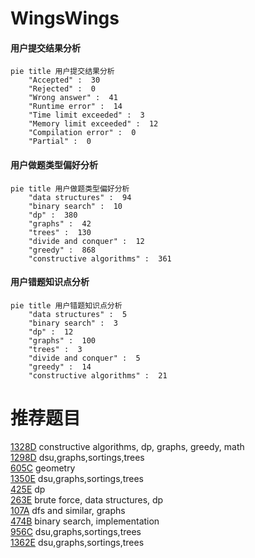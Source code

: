 # WingsWings

<!-- tabs:start -->



#### **用户提交结果分析**

```mermaid
pie title 用户提交结果分析
    "Accepted" :  30
    "Rejected" :  0
    "Wrong answer" :  41
    "Runtime error" :  14
    "Time limit exceeded" :  3
    "Memory limit exceeded" :  12
    "Compilation error" :  0
    "Partial" :  0
```

#### **用户做题类型偏好分析**

```mermaid
pie title 用户做题类型偏好分析
    "data structures" :  94
    "binary search" :  10
    "dp" :  380
    "graphs" :  42
    "trees" :  130
    "divide and conquer" :  12
    "greedy" :  868
    "constructive algorithms" :  361
```
#### **用户错题知识点分析**

```mermaid
pie title 用户错题知识点分析
    "data structures" :  5
    "binary search" :  3
    "dp" :  12
    "graphs" :  100
    "trees" :  3
    "divide and conquer" :  5
    "greedy" :  14
    "constructive algorithms" :  21
```



<!-- tabs:end -->
# 推荐题目
[1328D](https://codeforces.com/contest/1328/problem/D)		constructive algorithms,
                        dp,
                        graphs,
                        greedy,
                        math		  
[1298D](https://codeforces.com/contest/1298/problem/D)		dsu,graphs,sortings,trees		  
[605C](https://codeforces.com/contest/605/problem/C)		geometry		  
[1350E](https://codeforces.com/contest/1350/problem/E)		dsu,graphs,sortings,trees		  
[425E](https://codeforces.com/contest/425/problem/E)		dp		  
[263E](https://codeforces.com/contest/263/problem/E)		brute force,
                        data structures,
                        dp		  
[107A](https://codeforces.com/contest/107/problem/A)		dfs and similar,
                        graphs		  
[474B](https://codeforces.com/contest/474/problem/B)		binary search,
                        implementation		  
[956C](https://codeforces.com/contest/956/problem/C)		dsu,graphs,sortings,trees		  
[1362E](https://codeforces.com/contest/1362/problem/E)		dsu,graphs,sortings,trees		  
